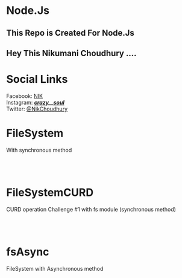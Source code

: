 # Node.Js
## This Repo is Created For Node.Js

## Hey This Nikumani Choudhury ....

# Social Links
Facebook: [NIK](https://www.facebook.com/nik.xim/)
<br>
Instagram: [_______crazy__soul_______
](https://www.instagram.com/_______crazy__soul_______/)
<br>
Twitter: [@NikChoudhury](https://twitter.com/NikChoudhury)


# FileSystem
<p>With synchronous method</p>
<br>
<br>

# FileSystemCURD
<p>CURD operation  Challenge #1 with fs module (synchronous method)</p>
<br>
<br>

# fsAsync
<p>FileSystem with Asynchronous method</p>

